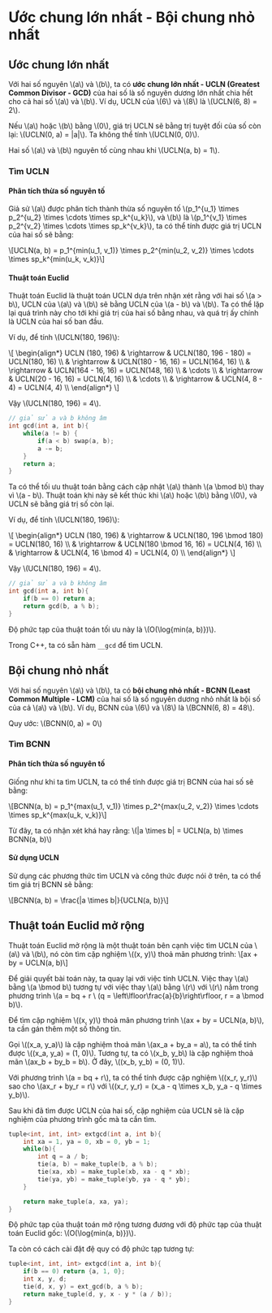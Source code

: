 # Ước chung lớn nhất - Bội chung nhỏ nhất

## Ước chung lớn nhất

Với hai số nguyên \\(a\\) và \\(b\\), ta có **ước chung lớn nhất - UCLN (Greatest Common Divisor - GCD)** của hai số là số nguyên dương lớn nhất chia hết cho cả hai số \\(a\\) và \\(b\\). Ví dụ, UCLN của \\(6\\) và \\(8\\) là \\(UCLN(6, 8) = 2\\).

Nếu \\(a\\) hoặc \\(b\\) bằng \\(0\\), giá trị UCLN sẽ bằng trị tuyệt đối của số còn lại: \\(UCLN(0, a) = |a|\\). Ta không thể tính \\(UCLN(0, 0)\\).

Hai số \\(a\\) và \\(b\\) nguyên tố cùng nhau khi \\(UCLN(a, b) = 1\\). 

### Tìm UCLN

#### Phân tích thừa số nguyên tố

Giả sử \\(a\\) được phân tích thành thừa số nguyên tố \\(p_1^{u_1} \times p_2^{u_2} \times \cdots \times sp_k^{u_k}\\), và \\(b\\) là \\(p_1^{v_1} \times p_2^{v_2} \times \cdots \times sp_k^{v_k}\\), ta có thể tính được giá trị UCLN của hai số sẽ bằng:

\\[UCLN(a, b) = p_1^{min(u_1, v_1)} \times p_2^{min(u_2, v_2)} \times \cdots \times sp_k^{min(u_k, v_k)}\\]

#### Thuật toán Euclid

Thuật toán Euclid là thuật toán UCLN dựa trên nhận xét rằng với hai số \\(a > b\\), UCLN của \\(a\\) và \\(b\\) sẽ bằng UCLN của \\(a - b\\) và \\(b\\). Ta có thể lặp lại quá trình này cho tới khi giá trị của hai số bằng nhau, và quá trị ấy chính là UCLN của hai số ban đầu.

Ví dụ, để tính \\(UCLN(180, 196)\\):

\\[
\begin{align*}
UCLN (180, 196) & \rightarrow & UCLN(180, 196 - 180) = UCLN(180, 16)  \\\\
				& \rightarrow & UCLN(180 - 16, 16) = UCLN(164, 16)  \\\\
				& \rightarrow & UCLN(164 - 16, 16) = UCLN(148, 16)  \\\\
				& \cdots \\\\
				& \rightarrow & UCLN(20 - 16, 16) = UCLN(4, 16)  \\\\
				& \cdots \\\\
				& \rightarrow & UCLN(4, 8 - 4) = UCLN(4, 4)  \\\\
\end{align*}
\\]

Vậy \\(UCLN(180, 196) = 4\\).

```C++
// giả sử a và b không âm
int gcd(int a, int b){
	while(a != b) { 
		if(a < b) swap(a, b);
		a -= b;
	}
	return a;
}
```

Ta có thể tối ưu thuật toán bằng cách cập nhật \\(a\\) thành \\(a \bmod b\\) thay vì \\(a - b\\). Thuật toán khi này sẽ kết thúc khi \\(a\\) hoặc \\(b\\) bằng \\(0\\), và UCLN sẽ bằng giá trị số còn lại.

Ví dụ, để tính \\(UCLN(180, 196)\\):

\\[
\begin{align*}
UCLN (180, 196) & \rightarrow & UCLN(180, 196 \bmod 180) = UCLN(180, 16)  \\\\
				& \rightarrow & UCLN(180 \bmod 16, 16) = UCLN(4, 16)  \\\\
				& \rightarrow & UCLN(4, 16 \bmod 4) = UCLN(4, 0)  \\\\
\end{align*}
\\]

Vậy \\(UCLN(180, 196) = 4\\).

```C++
// giả sử a và b không âm
int gcd(int a, int b){
	if(b == 0) return a;
	return gcd(b, a % b);
}
```

Độ phức tạp của thuật toán tối ưu này là \\(O(\log{min(a, b)})\\).

Trong C++, ta có sẵn hàm `__gcd` để tìm UCLN.

## Bội chung nhỏ nhất

Với hai số nguyên \\(a\\) và \\(b\\), ta có **bội chung nhỏ nhất - BCNN (Least Common Multiple - LCM)** của hai số là số nguyên dương nhỏ nhất là bội số của cả \\(a\\) và \\(b\\). Ví dụ, BCNN của \\(6\\) và \\(8\\) là \\(BCNN(6, 8) = 48\\).

Quy ước: \\(BCNN(0, a) = 0\\)

### Tìm BCNN

#### Phân tích thừa số nguyên tố

Giống như khi ta tìm UCLN, ta có thể tính được giá trị BCNN của hai số sẽ bằng:

\\[BCNN(a, b) = p_1^{max(u_1, v_1)} \times p_2^{max(u_2, v_2)} \times \cdots \times sp_k^{max(u_k, v_k)}\\]

Từ đây, ta có nhận xét khá hay rằng: \\(|a \times b| = UCLN(a, b) \times BCNN(a, b)\\)

#### Sử dụng UCLN

Sử dụng các phương thức tìm UCLN và công thức được nói ở trên, ta có thể tìm giá trị BCNN sẽ bằng:

\\[BCNN(a, b) = \frac{|a \times b|}{UCLN(a, b)}\\] 

## Thuật toán Euclid mở rộng

Thuật toán Euclid mở rộng là một thuật toán bên cạnh việc tìm UCLN của \\(a\\) và \\(b\\), nó còn tìm cặp nghiệm \\((x, y)\\) thoả mãn phương trình: \\[ax + by = UCLN(a, b)\\]

Để giải quyết bài toán này, ta quay lại với việc tính UCLN. Việc thay \\(a\\) bằng \\(a \bmod b\\) tương tự với việc thay \\(a\\) bằng \\(r\\) với \\(r\\) nằm trong phương trình \\(a = bq + r \\ (q = \left\lfloor\frac{a}{b}\right\rfloor, r = a \bmod b)\\).

Để tìm cặp nghiệm \\((x, y)\\) thoả mãn phương trình \\(ax + by = UCLN(a, b)\\), ta cần gán thêm một số thông tin. 

Gọi \\((x_a, y_a)\\) là cặp nghiệm thoả mãn \\(ax_a + by_a = a\\), ta có thể tính được \\((x_a, y_a) = (1, 0)\\). Tương tự, ta có \\(x_b, y_b\\) là cặp nghiệm thoả mãn \\(ax_b + by_b = b\\). Ở đây, \\((x_b, y_b) = (0, 1)\\).

Với phương trình \\(a = bq + r\\), ta có thể tính được cặp nghiệm \\((x_r, y_r)\\) sao cho \\(ax_r + by_r = r\\) với \\((x_r, y_r) = (x_a - q \times x_b, y_a - q \times y_b)\\). 

Sau khi đã tìm được UCLN của hai số, cặp nghiệm của UCLN sẽ là cặp nghiệm của phương trình gốc mà ta cần tìm.

```C++
tuple<int, int, int> extgcd(int a, int b){
	int xa = 1, ya = 0, xb = 0, yb = 1;	
	while(b){
		int q = a / b;
		tie(a, b) = make_tuple(b, a % b);
		tie(xa, xb) = make_tuple(xb, xa - q * xb);
		tie(ya, yb) = make_tuple(yb, ya - q * yb);
	}

	return make_tuple(a, xa, ya);
}
```

Độ phức tạp của thuật toán mở rộng tương đương với độ phức tạp của thuật toán Euclid gốc: \\(O(\log{min(a, b)})\\).

Ta còn có cách cài đặt đệ quy có độ phức tạp tương tự:

```C++
tuple<int, int, int> extgcd(int a, int b){
	if(b == 0) return {a, 1, 0};
	int x, y, d; 
	tie(d, x, y) = ext_gcd(b, a % b);
	return make_tuple(d, y, x - y * (a / b));
}
```